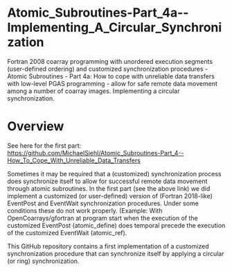 # Atomic_Subroutines-Part_4a--Implementing_A_Circular_Synchronization
Fortran 2008 coarray programming with unordered execution segments (user-defined ordering) and customized synchronization procedures - Atomic Subroutines - Part 4a: How to cope with unreliable data transfers with low-level PGAS programming - allow for safe remote data movement among a number of coarray images. Implementing a circular synchronization.

# Overview
See here for the first part: https://github.com/MichaelSiehl/Atomic_Subroutines-Part_4--How_To_Cope_With_Unreliable_Data_Transfers <br />

Sometimes it may be required that a (customized) synchronization process does synchronize itself to allow for successful remote data movement through atomic subroutines. In the first part (see the above link) we did implement a customized (or user-defined) version of (Fortran 2018-like) EventPost and EventWait synchronization procedures. Under some conditions these do not work properly. (Example: With OpenCoarrays/gfortran at program start when the execution of the customized EventPost (atomic_define) does temporal precede the execution of the customized EventWait (atomic_ref).<br />

This GitHub repository contains a first implementation of a customized synchronization procedure that can synchronize itself by applying a circular (or ring) synchronization. <br />

